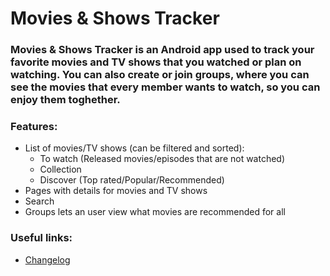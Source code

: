 # Movies & Shows Tracker

### Movies & Shows Tracker is an Android app used to track your favorite movies and TV shows that you watched or plan on watching. You can also create or join groups, where you can see the movies that every member wants to watch, so you can enjoy them toghether.

### Features:
* List of movies/TV shows (can be filtered and sorted):
	* To watch (Released movies/episodes that are not watched)
	* Collection
	* Discover (Top rated/Popular/Recommended)
* Pages with details for movies and TV shows
* Search
* Groups lets an user view what movies are recommended for all

### Useful links:
- [Changelog](/CHANGELOG.md)